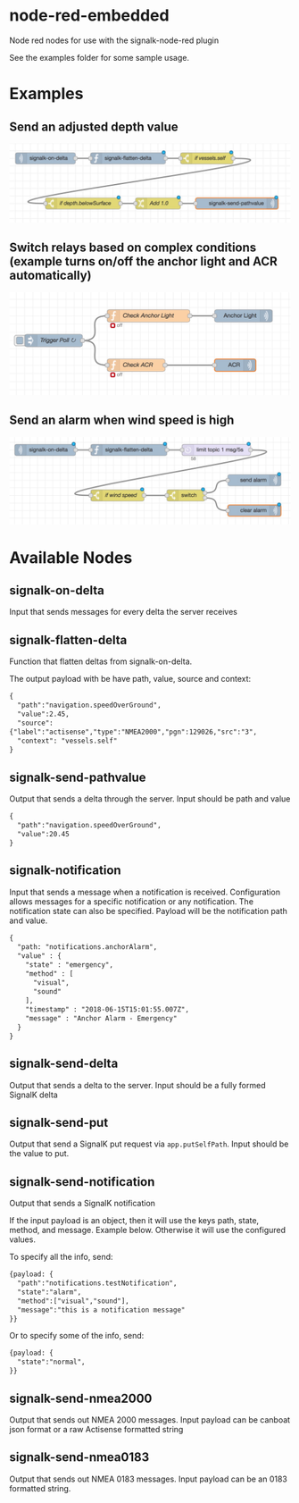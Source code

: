 # node-red-embedded
Node red nodes for use with the signalk-node-red plugin

See the examples folder for some sample usage.

# Examples

## Send an adjusted depth value
![Alt text](screens/adjust-depth.jpeg)

## Switch relays based on complex conditions (example turns on/off the anchor light and ACR automatically)
![Alt text](screens/switch-automation.jpeg)

## Send an alarm when wind speed is high
![Alt text](screens/high-wind-speed-alarm.jpeg)

# Available Nodes

## signalk-on-delta

Input that sends messages for every delta the server receives

## signalk-flatten-delta

Function that flatten deltas from signalk-on-delta.

The output payload with be have path, value, source and context:

```
{
  "path":"navigation.speedOverGround",
  "value":2.45,
  "source":{"label":"actisense","type":"NMEA2000","pgn":129026,"src":"3",
  "context": "vessels.self"
}
```

## signalk-send-pathvalue

Output that sends a delta through the server. Input should be path and value

```
{
  "path":"navigation.speedOverGround",
  "value":20.45
}
```

## signalk-notification

Input that sends a message when a notification is received. Configuration allows messages for a specific notification or any notification. The notification state can also be specified. Payload will be the notification path and value.

```
{
  "path: "notifications.anchorAlarm",
  "value" : {
    "state" : "emergency",
    "method" : [
      "visual",
      "sound"
    ],
    "timestamp" : "2018-06-15T15:01:55.007Z",
    "message" : "Anchor Alarm - Emergency"
  }
}
```

## signalk-send-delta

Output that sends a delta to the server. Input should be a fully formed SignalK delta

## signalk-send-put

Output that send a SignalK put request via `app.putSelfPath`. Input should be the value to put.

## signalk-send-notification

Output that sends a SignalK notification

If the input payload is an object, then it will use the keys path, state, method, and message. Example below. Otherwise  it will use the configured values.

To specify all the info, send:
```
{payload: {
  "path":"notifications.testNotification",
  "state":"alarm",
  "method":["visual","sound"],
  "message":"this is a notification message"
}}
```

Or to specify some of the info, send:
```
{payload: {
  "state":"normal",
}}
```

## signalk-send-nmea2000

Output that sends out NMEA 2000 messages. Input payload can be canboat json format or a raw Actisense formatted string

## signalk-send-nmea0183

Output that sends out NMEA 0183 messages. Input payload can be an 0183 formatted string.
